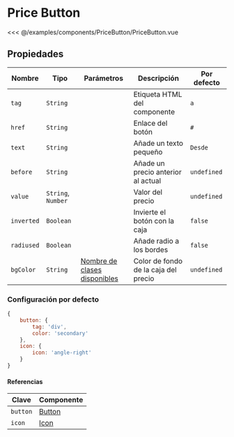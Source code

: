 # Price Button

<Preview>
  <template slot="demo">
    <components-PriceButton-PriceButton />
  </template>
  
  <<< @/examples/components/PriceButton/PriceButton.vue
</Preview>
  
## Propiedades

| Nombre     | Tipo               | Parámetros                                                                                | Descripción                          | Por defecto |
|------------|--------------------|-------------------------------------------------------------------------------------------|--------------------------------------|-------------|
| `tag`      | `String`           |                                                                                           | Etiqueta HTML del componente         | `a`         |
| `href`     | `String`           |                                                                                           | Enlace del botón                     | `#`         |
| `text`     | `String`           |                                                                                           | Añade un texto pequeño               | `Desde`     |
| `before`   | `String`           |                                                                                           | Añade un precio anterior al actual   | `undefined` |
| `value`    | `String`, `Number` |                                                                                           | Valor del precio                     | `undefined` |
| `inverted` | `Boolean`          |                                                                                           | Invierte el botón con la caja        | `false`     |
| `radiused` | `Boolean`          |                                                                                           | Añade radio a los bordes             | `false`     |
| `bgColor`  | `String`           | [Nombre de clases disponibles](../estilos/clases-de-utilidad/colores.md#background-color) | Color de fondo de la caja del precio | `undefined` |

### Configuración por defecto

```js
{
    button: {
        tag: 'div',
        color: 'secondary'
    },
    icon: {
        icon: 'angle-right'
    }
}
```

#### Referencias

| Clave    | Componente            |
|----------|-----------------------|
| `button` | [Button](./button.md) |
| `icon`   | [Icon](./icon.md)     |
